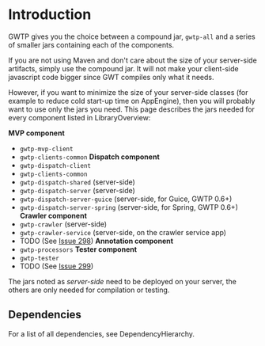 # Introduction #

GWTP gives you the choice between a compound jar, `gwtp-all` and a series of smaller jars containing each of the components.

If you are not using Maven and don't care about the size of your server-side artifacts, simply use the compound jar. It will not make your client-side javascript code bigger since GWT compiles only what it needs.

However, if you want to minimize the size of your server-side classes (for example to reduce cold start-up time on AppEngine), then you will probably want to use only the jars you need. This page describes the jars needed for every component listed in LibraryOverview:

**MVP component**
  * `gwtp-mvp-client`
  * `gwtp-clients-common`
**Dispatch component**
  * `gwtp-dispatch-client`
  * `gwtp-clients-common`
  * `gwtp-dispatch-shared` (server-side)
  * `gwtp-dispatch-server` (server-side)
  * `gwtp-dispatch-server-guice` (server-side, for Guice, GWTP 0.6+)
  * `gwtp-dispatch-server-spring` (server-side, for Spring, GWTP 0.6+)
**Crawler component**
  * `gwtp-crawler` (server-side)
  * `gwtp-crawler-service` (server-side, on the crawler service app)
  * TODO (See [Issue 298](http://code.google.com/p/gwt-platform/issues/detail?id=298))
**Annotation component**
  * `gwtp-processors`
**Tester component**
  * `gwtp-tester`
  * TODO (See [Issue 299](http://code.google.com/p/gwt-platform/issues/detail?id=299))

The jars noted as _server-side_ need to be deployed on your server, the others are only needed for compilation or testing.

## Dependencies ##

For a list of all dependencies, see DependencyHierarchy.
